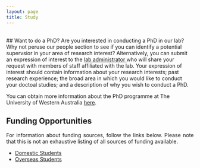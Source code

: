 ```yaml
---
layout: page
title: Study
---
```


<br>
## Want to do a PhD?
Are you interested in conducting a PhD in our lab? Why not peruse our people section to see if you can identify a potential supervsior in your area of research interest? Alternatively, you can submit an expression of interest to the <a href="behavioural.economics.laboratory.uwa@gmail.com">lab administrator </a> who will share your request with members of staff affiliated with the lab. Your expression of interest should contain information about your research interests; past research experience; the broad area in which you would like to conduct your doctoal studies; and a description of why you wish to conduct a PhD. 

You can obtain more information about the PhD programme at The University of Western Australia <a href="http://www.studyat.uwa.edu.au/courses-and-careers/postgraduate-research/doctorates">here</a>. 

## Funding Opportunities
<p align="justify"> For information about funding sources, follow the links below. Please note that this is not an exhaustive listing of all sources of funding available. 

* <a href="http://www.scholarships.uwa.edu.au/search?sc_view=1&id=341&page=1&q=Australian+Postgraduate+Award&s=1&old_key=0">Domestic Students </a>
* <a href=http://www.scholarships.uwa.edu.au/future-students/postgrad/international> Overseas Students </a>

<br>